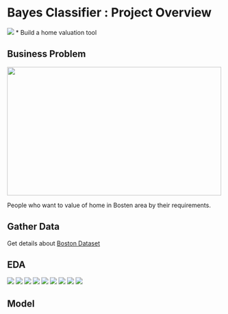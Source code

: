 # Bayes Classifier : Project Overview
<img src="image/bayes.jpeg" margin-left="400">
* Build a home valuation tool
   

## Business Problem
  <img src="images/problem.png" width ="500" height="300" >
  
  People who want to value of home in Bosten area by their requirements.

## Gather Data
  Get details about [Boston Dataset](https://scikit-learn.org/stable/modules/generated/sklearn.datasets.load_boston.html)
   
## EDA
   ![](image/decision_boundary.png)
   ![](image/linear.png)
   ![](image/donut.png)
   ![](image/pia.png)
   ![](image/fish.png)
   ![](image/skull.png)
   ![](image/spam.png)
   ![](image/ham.png)
   ![](image/spam2.png)
## Model
